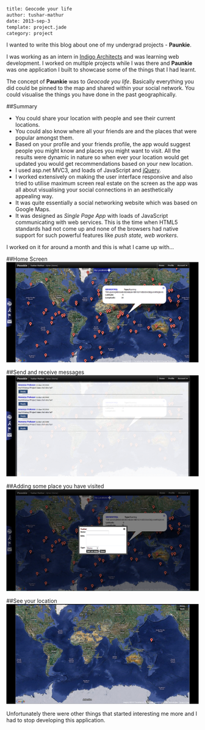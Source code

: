 ```metadata
	
title: Geocode your life
author: tushar-mathur
date: 2013-sep-3
template: project.jade
category: project
```
I wanted to write this blog about one of my undergrad projects - **Paunkie**.

I was working as an intern in [Indigo Architects](http://indigoarchitects.com/) and was learning web development. I worked on multiple projects while I was there and **Paunkie** was one application I built to showcase some of the things that I had learnt.

The concept of **Paunkie** was to *Geocode you life*. Basically everything you did could be pinned to the map and shared within your social network. You could visualise the things you have done in the past geographically. 

##Summary
* You could share your location with people and see their current locations.
* You could also know where all your friends are and the places that were popular amongst them.
* Based on your profile and your friends profile, the app would suggest people you might know and places you might want to visit. All the results were dynamic in nature so when ever your location would get updated you would get recommendations based on your new location.
* I used asp.net MVC3, and loads of JavaScript and [jQuery](http://jquery.com).
* I worked extensively on making the user interface responsive and also tried to utilise maximum screen real estate on the screen as the app was all about visualising your social connections in an aesthetically appealing way.
* It was quite essentially a social networking website which was based on Google Maps. 
* It was designed as *Single Page App* with loads of JavaScript communicating with web services. This is the time when HTML5 standards had not come up and none of the browsers had native support for such powerful features like *push state, web workers*.

I worked on it for around a month and this is what I came up with...

##Home Screen
![image](2.jpg)

##Send and receive messages
![image](3.jpg)

##Adding some place you have visited
![image](4.jpg)

##See your location
![image](5.jpg)

Unfortunately there were other things that started interesting me more and I had to stop developing this application.